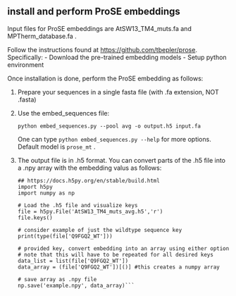 ## install and perform ProSE embeddings

Input files for ProSE embeddings are AtSW13_TM4_muts.fa and MPTherm_database.fa .

Follow the instructions found at https://github.com/tbepler/prose.
Specifically:
	- Download the pre-trained embedding models
	- Setup python environment

Once installation is done, perform the ProSE embedding as follows:

1. Prepare your sequences in a single fasta file (with .fa extension, NOT .fasta)
2. Use the embed_sequences file:

	`python embed_sequences.py --pool avg -o output.h5 input.fa`

   One can type `python embed_sequences.py --help` for more options. Default model is `prose_mt` .

3. The output file is in .h5 format. You can convert parts of the .h5 file into a .npy array 
with the embedding valus as follows:

	```## install h5py
	## https://docs.h5py.org/en/stable/build.html
	import h5py
	import numpy as np
	
	# Load the .h5 file and visualize keys
	file = h5py.File('AtSW13_TM4_muts_avg.h5','r')
	file.keys()

	# consider example of just the wildtype sequence key
	print(type(file['Q9FGQ2_WT']))

	# provided key, convert embedding into an array using either option
	# note that this will have to be repeated for all desired keys
	data_list = list(file['Q9FGQ2_WT'])
	data_array = (file['Q9FGQ2_WT'])[()] #this creates a numpy array

	# save array as .npy file
	np.save('example.npy', data_array)```
